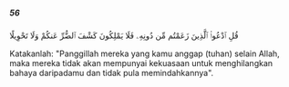 ##### 56

<span class="ayah">قُلِ ٱدْعُوا۟ ٱلَّذِينَ زَعَمْتُم مِّن دُونِهِۦ فَلَا يَمْلِكُونَ كَشْفَ ٱلضُّرِّ عَنكُمْ وَلَا تَحْوِيلًا</span>

<span class="ayah_translation">Katakanlah: "Panggillah mereka yang kamu anggap (tuhan) selain Allah, maka mereka tidak akan mempunyai kekuasaan untuk menghilangkan bahaya daripadamu dan tidak pula memindahkannya".</span>
